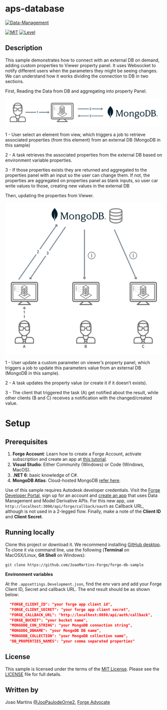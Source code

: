 ﻿# aps-database

[![Data-Management](https://img.shields.io/badge/Data%20Management-v1-green.svg)](http://developer.autodesk.com/)

[![MIT](https://img.shields.io/badge/License-MIT-blue.svg)](http://opensource.org/licenses/MIT)
[![Level](https://img.shields.io/badge/Level-Intermediate-blue.svg)](http://developer.autodesk.com/)

## Description

This sample demonstrates how to connect with an external DB on demand, adding custom properties to Viewer property panel.
It uses Websocket to notify different users when the parameters they might be seeing changes.
We can understand how it works dividing the connection to DB in two sections.

First, Reading the Data from DB and aggregating into property Panel.

![](README/READFROMDB.png)

1 - User select an element from view, which triggers a job to retrieve associated properties (from this element) from an external DB (MongoDB in this sample)

2 - A task retrieves the associated properties from the external DB based on environment variable properties.

3 - If those properties exists they are returned and aggregated to the properties panel with an input so the user can change them. If not, the properties are aggregated on properties panel as blank inputs, so user car write values to those, creating new values in the external DB


Then, updating the properties from Viewer.

![](README/UPDATEDBDATA.png)

1 - User update a custom parameter on viewer’s property panel, which triggers a job to update this parameters value from an external DB (MongoDB in this sample).

2 - A task updates the property value (or create it if it doesn’t exists).

3 - The client that triggered the task (A) get notified about the result, while other clients (B and C) receives a notification with the changed/created value.

# Setup

## Prerequisites

1. **Forge Account**: Learn how to create a Forge Account, activate subscription and create an app at [this tutorial](http://learnforge.autodesk.io/#/account/). 
2. **Visual Studio**: Either Community (Windows) or Code (Windows, MacOS). 
3. **.NET 6**: basic knowledge of C#.
4. **MongoDB Atlas**: Cloud-hosted MongoDB [refer here](https://www.mongodb.com/cloud/atlas/).

Use of this sample requires Autodesk developer credentials.
Visit the [Forge Developer Portal](https://developer.autodesk.com), sign up for an account
and [create an app](https://developer.autodesk.com/myapps/create) that uses Data Management and Model Derivative APIs.
For this new app, use `http://localhost:3000/api/forge/callback/oauth` as Callback URL, although is not used in a 2-legged flow.
Finally, make a note of the **Client ID** and **Client Secret**.

## Running locally

Clone this project or download it.
We recommend installing [GitHub desktop](https://desktop.github.com/).
To clone it via command line, use the following (**Terminal** on MacOSX/Linux, **Git Shell** on Windows):

    git clone https://github.com/JoaoMartins-Forge/forge-db-sample


**Environment variables**

At the `.appsettings.Development.json`, find the env vars and add your Forge Client ID, Secret and callback URL. The end result should be as shown below:

```json
  "FORGE_CLIENT_ID": "your forge app client id",
  "FORGE_CLIENT_SECRET": "your forge app client secret",
  "FORGE_CALLBACK_URL": "http://localhost:8080/api/auth/callback",
  "FORGE_BUCKET": "your bucket name",
  "MONGODB_CON_STRING": "your MongoDB connection string",
  "MONGODG_DBNAME": "your MongoDB DB name",
  "MONGODB_COLLECTION": "your MongoDB collection name",
  "DB_PROPERTIES_NAMES": "your comma separated properties"
```
## License

This sample is licensed under the terms of the [MIT License](http://opensource.org/licenses/MIT). Please see the [LICENSE](LICENSE) file for full details.

## Written by

Joao Martins [@JooPaulodeOrne2](https://twitter.com/JooPaulodeOrne2), [Forge Advocate](http://forge.autodesk.com)

